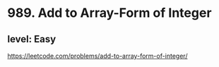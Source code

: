 # 989. Add to Array-Form of Integer
## level: Easy

https://leetcode.com/problems/add-to-array-form-of-integer/
